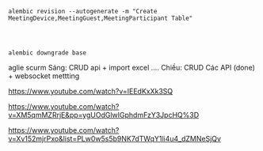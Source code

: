 ```
alembic revision --autogenerate -m "Create MeetingDevice,MeetingGuest,MeetingParticipant Table"




alembic downgrade base
```



aglie scurm
Sáng: CRUD api + import excel ....
Chiều: CRUD Các API (done) + websocket mettting



<!-- !Tối -->


<!-- Học git -->
<!-- Học englissh -->

https://www.youtube.com/watch?v=IEEdKxXk3SQ

https://www.youtube.com/watch?v=XM5qmMZRrjE&pp=ygUOdGlwIGphdmFzY3JpcHQ%3D

https://www.youtube.com/watch?v=Xv152mjrPxo&list=PLw0w5s5b9NK7dTWqY1li4u4_dZMNeSjQv

